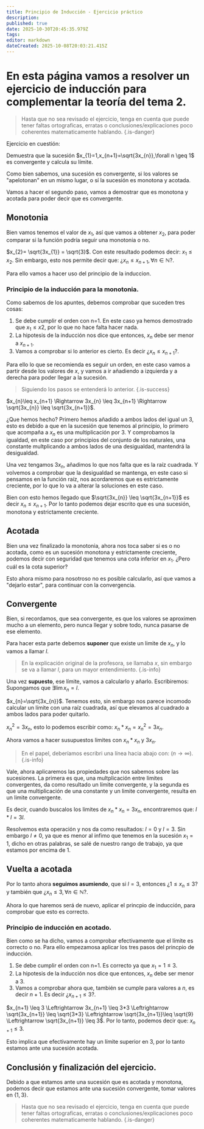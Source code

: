 ```yaml
---
title: Principio de Inducción - Ejercicio práctico
description: 
published: true
date: 2025-10-30T20:45:35.979Z
tags: 
editor: markdown
dateCreated: 2025-10-08T20:03:21.415Z
---
```


# En esta página vamos a resolver un ejercicio de inducción para complementar la teoría del tema 2.
> Hasta que no sea revisado el ejercicio, tenga en cuenta que puede tener faltas ortograficas, erratas o conclusiones/explicaciones poco coherentes matematicamente hablando.
{.is-danger}

Ejercicio en cuestión:

Demuestra que la sucesión $x_{1}=1,x_{n+1}=\sqrt{3x_{n}},\forall n \geq 1$ es convergente y calcula su límite.

Como bien sabemos, una sucesión es convergente, si los valores se "apelotonan" en un mismo lugar, o sí la sucesión es monotona y acotada.

Vamos a hacer el segundo paso, vamos a demostrar que es monotona y acotada para poder decir que es convergente.

## Monotonia
Bien vamos tenemos el valor de $x_{1}$, así que vamos a obtener $x_{2}$, para poder comparar si la función podría seguir una monotonia o no.

$x_{2}= \sqrt{3x_{1}} = \sqrt{3}$. Con este resultado podemos decir: $x_{1}\leq x_{2}$. Sin embargo, esto nos permite decir que: ¿$x_{n}\leq x_{n+1}, \forall n \in \mathbb{N}$?.

Para ello vamos a hacer uso del principio de la induccion.

### Principio de la inducción para la monotonia.
Como sabemos de los apuntes, debemos comprobar que suceden tres cosas:
1. Se debe cumplir el orden con n=1. En este caso ya hemos demostrado que $x_{1}\leq x{2}$, por lo que no hace falta hacer nada.
2. La hipotesis de la inducción nos dice que entonces, $x_{n}$ debe ser menor a $x_{n+1}$.
3. Vamos a comprobar si lo anterior es cierto. Es decir ¿$x_{n}\leq x_{n+1}$?.

Para ello lo que se recomienda es seguir un orden, en este caso vamos a partir desde los valores de $x$, y vamos a ir añadiendo a izquierda y a derecha para poder llegar a la sucesión.
> Siguiendo los pasos se entenderá lo anterior.
{.is-success}

$x_{n}\leq x_{n+1} \Rightarrow 3x_{n} \leq 3x_{n+1} \Rightarrow \sqrt{3x_{n}} \leq \sqrt{3x_{n+1}}$.

¿Que hemos hecho?
Primero hemos añadido a ambos lados del igual un 3, esto es debido a que en la sucesión que tenemos al principio, lo primero que acompaña a $x_{n}$ es una multiplicación por 3. Y comprobamos la igualdad, en este caso por principios del conjunto de los naturales, una constante multplicando a ambos lados de una desigualdad, mantendrá la desigualdad.

Una vez tengamos $3x_{n}$, añadimos lo que nos falta que es la raíz cuadrada. Y volvemos a comprobar que la desigualdad se mantenga, en este caso si pensamos en la función raíz, nos acordaremos que es estrictamente creciente, por lo que lo va a alterar la soluciones en este caso.

Bien con esto hemos llegado que $\sqrt{3x_{n}} \leq \sqrt{3x_{n+1}}$ es decir $x_{n} \leq x_{n+1}$. Por lo tanto podemos dejar escrito que es una sucesión, monotona y estrictamente creciente.


## Acotada
Bien una vez finalizado la monotonia, ahora nos toca saber si es o no acotada, como es un sucesión monotona y estrictamente creciente, podemos decir con seguridad que tenemos una cota inferior en $x_{1}$. ¿Pero cuál es la cota superior?

Esto ahora mismo para nosotroso no es posible calcularlo, así que vamos a "dejarlo estar", para continuar con la convergencia.

## Convergente
Bien, si recordamos, que sea convergente, es que los valores se aproximen mucho a un elemento, pero nunca llegar y sobre todo, nunca pasarse de ese elemento. 

Para hacer esta parte debemos **suponer** que existe un limite de $x_{n}$, y lo vamos a llamar $l$.
> En la explicación original de la profesora, se llamaba $x$, sin embargo se va a llamar $l$, para un mayor entendimiento.
{.is-info}

Una vez **supuesto**, ese límite, vamos a calcularlo y añarlo. Escribiremos:
Supongamos que $\exists \lim x_{n} = l$.

$x_{n}=\sqrt{3x_{n}}$. Tenemos esto, sin embargo nos parece incomodo calcular un límite con una raíz cuadrada, así que elevamos al cuadrado a ambos lados para poder quitarlo.

$x_{n}^{2}=3x_{n}$, esto lo podemos escribir como: $x_{n}*x_{n}=x_{n}^{2}=3x_{n}$.

Ahora vamos a hacer susupuestos limites con $x_{n}*x_{n}$ y $3x_{n}$.
> En el papel, deberíamos escribri una línea hacia abajo con: ($n \rightarrow \infty$).
{.is-info}

Vale, ahora aplicaremos las propiedades que nos sabemos sobre las sucesiones. La primera es que, una multplicación entre limites convergentes, da como resultado un límite convergente, y la segunda es que una multiplicación de una constante y un limite convergente, resulta en un limite convergente.

Es decir, cuando buscalos los limites de $x_{n}*x_{n}=3x_{n}$, encontraremos que: $l*l=3l$.

Resolvemos esta operación y nos da como resultados: $l=0$ y $l=3$. Sin embargo $l \neq 0$, ya que es menor al infimo que tenemos en la sucesión $x_{1}=1$, dicho en otras palabras, se salé de nuestro rango de trabajo, ya que estamos por encima de 1.

## Vuelta a acotada

Por lo tanto ahora **seguimos asumiendo**, que si $l=3$, entonces ¿$1\leq x_{n} \leq 3$? y también que ¿$x_{n}\leq 3, \forall n \in \mathbb{N}$?.

Ahora lo que haremos será de nuevo, aplicar el princpio de inducción, para comprobar que esto es correcto.

### Principio de inducción en acotado.
Bien como se ha dicho, vamos a comprobar efectivamente que el límite es correcto o no. Para ello empezamosa  aplicar los tres pasos del princpio de inducción.
1. Se debe cumplir el orden con n=1. Es correcto ya que $x_{1}=1 \leq 3$.
2. La hipotesis de la inducción nos dice que entonces, $x_{n}$ debe ser menor a $3$.
3. Vamos a comprobar ahora que, también se cumple para valores a $n$, es decir $n+1$. Es decir ¿$x_{n+1}\leq 3$?.

$x_{n+1} \leq 3 \Leftrightarrow 3x_{n+1} \leq 3*3 \Leftrightarrow \sqrt{3x_{n+1}} \leq \sqrt{3*3} \Leftrightarrow \sqrt{3x_{n+1}}\leq \sqrt{9} \Leftrightarrow \sqrt{3x_{n+1}} \leq 3$. Por lo tanto, podemos decir que: $x_{n+1} \leq 3$.

Esto implica que efectivamente hay un límite superior en 3, por lo tanto estamos ante una sucesión acotada.

## Conclusión y finalización del ejercicio.
Debido a que estamos ante una sucesión que es acotada y monotona, podemos decir que estamos ante una sucesión convergente, tomar valores en $\{1,3\}$.

> Hasta que no sea revisado el ejercicio, tenga en cuenta que puede tener faltas ortograficas, erratas o conclusiones/explicaciones poco coherentes matematicamente hablando.
{.is-danger}
